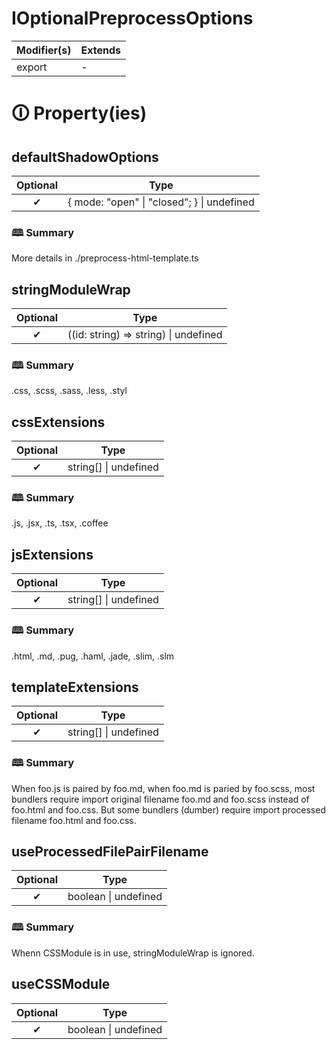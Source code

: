 # IOptionalPreprocessOptions

| Modifier(s)                            | Extends                                    |
|----------------------------------------|--------------------------------------------|
| export | - |

# &#128712; Property(ies)

## defaultShadowOptions

| Optional                           | Type                         |
|:----------------------------------:|------------------------------|
| ✔ | { mode: "open" &#124; "closed"; } &#124; undefined |

### &#128366; Summary

More details in ./preprocess-html-template.ts

## stringModuleWrap

| Optional                           | Type                         |
|:----------------------------------:|------------------------------|
| ✔ | ((id: string) =&gt; string) &#124; undefined |

### &#128366; Summary

.css, .scss, .sass, .less, .styl

## cssExtensions

| Optional                           | Type                         |
|:----------------------------------:|------------------------------|
| ✔ | string[] &#124; undefined |

### &#128366; Summary

.js, .jsx, .ts, .tsx, .coffee

## jsExtensions

| Optional                           | Type                         |
|:----------------------------------:|------------------------------|
| ✔ | string[] &#124; undefined |

### &#128366; Summary

.html, .md, .pug, .haml, .jade, .slim, .slm

## templateExtensions

| Optional                           | Type                         |
|:----------------------------------:|------------------------------|
| ✔ | string[] &#124; undefined |

### &#128366; Summary

When foo.js is paired by foo.md,
when foo.md is paried by foo.scss,
most bundlers require import original filename foo.md and foo.scss
instead of foo.html and foo.css.
But some bundlers (dumber) require import processed filename foo.html
and foo.css.

## useProcessedFilePairFilename

| Optional                           | Type                         |
|:----------------------------------:|------------------------------|
| ✔ | boolean &#124; undefined |

### &#128366; Summary

Whenn CSSModule is in use, stringModuleWrap is ignored.

## useCSSModule

| Optional                           | Type                         |
|:----------------------------------:|------------------------------|
| ✔ | boolean &#124; undefined |